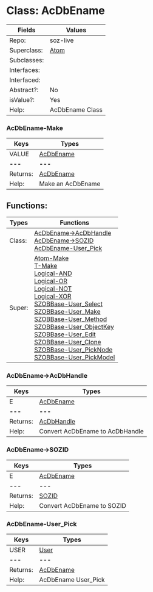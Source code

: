 
# Class:	AcDbEname

| Fields | Values |
| --------- | --------- |
| Repo: | soz-live |
| Superclass: | [Atom](Atom.html) |
| Subclasses: |  |
| Interfaces: |  |
| Interfaced: |  |
| Abstract?: | No |
| isValue?: | Yes |
| Help: | AcDbEname Class |

### AcDbEname-Make

| Keys | Types |
| --------- | --------- |
| VALUE | [AcDbEname](AcDbEname.html) |
| **---** | **---** |
| Returns: | [AcDbEname](AcDbEname.html) |
| Help: | Make an AcDbEname |


## Functions:

| Types | Functions |
| --------- | --------- |
| Class: | [AcDbEname->AcDbHandle](#AcDbEname->AcDbHandle) <br> [AcDbEname->SOZID](#AcDbEname->SOZID) <br> [AcDbEname-User_Pick](#AcDbEname-User_Pick) |
| Super: | [Atom-Make](Atom.html) <br> [T-Make](T.html) <br> [Logical-AND](Logical.html) <br> [Logical-OR](Logical.html) <br> [Logical-NOT](Logical.html) <br> [Logical-XOR](Logical.html) <br> [SZOBBase-User_Select](SZOBBase.html) <br> [SZOBBase-User_Make](SZOBBase.html) <br> [SZOBBase-User_Method](SZOBBase.html) <br> [SZOBBase-User_ObjectKey](SZOBBase.html) <br> [SZOBBase-User_Edit](SZOBBase.html) <br> [SZOBBase-User_Clone](SZOBBase.html) <br> [SZOBBase-User_PickNode](SZOBBase.html) <br> [SZOBBase-User_PickModel](SZOBBase.html) |


### AcDbEname->AcDbHandle

| Keys | Types |
| --------- | --------- |
| E | [AcDbEname](AcDbEname.html) |
| **---** | **---** |
| Returns: | [AcDbHandle](AcDbHandle.html) |
| Help: | Convert AcDbEname to AcDbHandle |

### AcDbEname->SOZID

| Keys | Types |
| --------- | --------- |
| E | [AcDbEname](AcDbEname.html) |
| **---** | **---** |
| Returns: | [SOZID](SOZID.html) |
| Help: | Convert AcDbEname to SOZID |

### AcDbEname-User_Pick

| Keys | Types |
| --------- | --------- |
| USER | [User](User.html) |
| **---** | **---** |
| Returns: | [AcDbEname](AcDbEname.html) |
| Help: | AcDbEname User_Pick |

